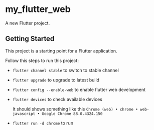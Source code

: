 # my_flutter_web

A new Flutter project.

## Getting Started

This project is a starting point for a Flutter application.

Follow this steps to run this project:
- `flutter channel stable` to switch to stable channel
- `flutter upgrade` to upgrade to latest build
- `flutter config --enable-web` to enable flutter web development
- `flutter devices` to check available devices
    
    It should shows something like this `Chrome (web) • chrome • web-javascript • Google Chrome 88.0.4324.150`
    
- `flutter run -d chrome` to run
